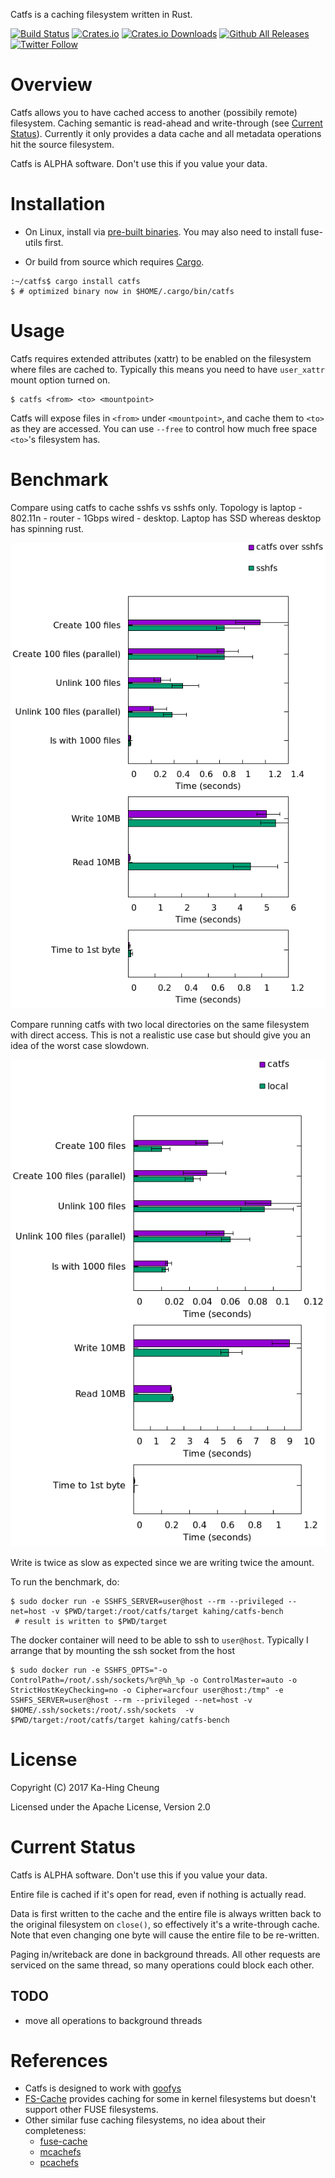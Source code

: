 Catfs is a caching filesystem written in Rust.

[![Build Status](https://travis-ci.org/kahing/catfs.svg?branch=master)](https://travis-ci.org/kahing/catfs)
[![Crates.io](https://img.shields.io/crates/v/catfs.svg)](https://crates.io/crates/catfs)
[![Crates.io Downloads](https://img.shields.io/crates/d/catfs.svg)](https://crates.io/crates/catfs)
[![Github All Releases](https://img.shields.io/github/downloads/kahing/catfs/total.svg)](https://github.com/kahing/catfs/releases/)
[![Twitter Follow](https://img.shields.io/twitter/follow/CatfsFuse.svg?style=social&label=Follow)](https://twitter.com/CatfsFuse)


# Overview

Catfs allows you to have cached access to another (possibily remote)
filesystem. Caching semantic is read-ahead and write-through (see
[Current Status](#current-status)). Currently it only provides a data
cache and all metadata operations hit the source filesystem.

Catfs is ALPHA software. Don't use this if you value your data.

# Installation

* On Linux, install via
  [pre-built binaries](https://github.com/kahing/catfs/releases/). You
  may also need to install fuse-utils first.

* Or build from source which requires [Cargo](http://doc.crates.io/).

```ShellSession
:~/catfs$ cargo install catfs
$ # optimized binary now in $HOME/.cargo/bin/catfs
```

# Usage

Catfs requires extended attributes (xattr) to be enabled on the
filesystem where files are cached to. Typically this means you need to
have `user_xattr` mount option turned on.

```ShellSession
$ catfs <from> <to> <mountpoint>
```

Catfs will expose files in `<from>` under `<mountpoint>`, and cache
them to `<to>` as they are accessed. You can use `--free` to control
how much free space `<to>`'s filesystem has.

# Benchmark

Compare using catfs to cache sshfs vs sshfs only. Topology is
laptop - 802.11n - router - 1Gbps wired - desktop. Laptop has SSD
whereas desktop has spinning rust.

![Benchmark result](/bench/bench.catfs_vs_sshfs.png?raw=true "Benchmark")

Compare running catfs with two local directories on the same
filesystem with direct access. This is not a realistic use case but
should give you an idea of the worst case slowdown.

![Benchmark result](/bench/bench.png?raw=true "Benchmark")

Write is twice as slow as expected since we are writing twice the
amount.

<a name="runbenchmark"></a>
To run the benchmark, do:

```ShellSession
$ sudo docker run -e SSHFS_SERVER=user@host --rm --privileged --net=host -v $PWD/target:/root/catfs/target kahing/catfs-bench
 # result is written to $PWD/target
```

The docker container will need to be able to ssh to `user@host`. Typically I arrange that by mounting the ssh socket from the host

```ShellSession
$ sudo docker run -e SSHFS_OPTS="-o ControlPath=/root/.ssh/sockets/%r@%h_%p -o ControlMaster=auto -o StrictHostKeyChecking=no -o Cipher=arcfour user@host:/tmp" -e SSHFS_SERVER=user@host --rm --privileged --net=host -v $HOME/.ssh/sockets:/root/.ssh/sockets  -v $PWD/target:/root/catfs/target kahing/catfs-bench
```

# License

Copyright (C) 2017 Ka-Hing Cheung

Licensed under the Apache License, Version 2.0

# Current Status

Catfs is ALPHA software. Don't use this if you value your data.

Entire file is cached if it's open for read, even if nothing is
actually read.

Data is first written to the cache and the entire file is always
written back to the original filesystem on `close()`, so effectively
it's a write-through cache. Note that even changing one byte will
cause the entire file to be re-written.

Paging in/writeback are done in background threads. All other requests
are serviced on the same thread, so many operations could block each
other.

## TODO

* move all operations to background threads

# References

* Catfs is designed to work with [goofys](https://github.com/kahing/goofys/)
* [FS-Cache](https://www.kernel.org/doc/Documentation/filesystems/caching/fscache.txt)
  provides caching for some in kernel filesystems but doesn't support
  other FUSE filesystems.
* Other similar fuse caching filesystems, no idea about their completeness:
  * [fuse-cache](https://sourceforge.net/projects/fuse-cache/)
  * [mcachefs](https://github.com/Doloops/mcachefs)
  * [pcachefs](https://github.com/ibizaman/pcachefs)
